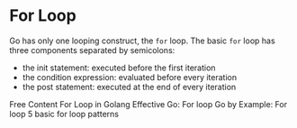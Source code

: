 # For Loop

Go has only one looping construct, the `for` loop. The basic `for` loop has three components separated by semicolons:

- the init statement: executed before the first iteration
- the condition expression: evaluated before every iteration
- the post statement: executed at the end of every iteration

<ResourceGroupTitle>Free Content</ResourceGroupTitle>
<BadgeLink colorScheme='yellow' badgeText='Read' href='https://go.dev/tour/flowcontrol/1'>For Loop in Golang</BadgeLink>
<BadgeLink colorScheme='yellow' badgeText='Read' href='https://go.dev/doc/effective_go#for'>Effective Go: For loop</BadgeLink>
<BadgeLink colorScheme='yellow' badgeText='Read' href='https://gobyexample.com/for'>Go by Example: For loop</BadgeLink>
<BadgeLink colorScheme='yellow' badgeText='Read' href='https://yourbasic.org/golang/for-loop/'>5 basic for loop patterns</BadgeLink>
